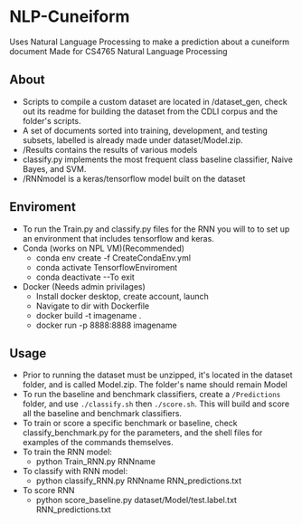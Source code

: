 # NLP-Cuneiform
Uses Natural Language Processing to make a prediction about a cuneiform document
Made for CS4765 Natural Language Processing

## About

- Scripts to compile a custom dataset are located in /dataset_gen, check out its readme for building
 the dataset from the CDLI corpus and the folder's scripts.
- A set of documents sorted into training, development, and testing subsets, labelled
is already made under dataset/Model.zip.
- /Results contains the results of various models
- classify.py implements the most frequent class baseline classifier, Naive Bayes, and SVM.
- /RNNmodel is a keras/tensorflow model built on the dataset

## Enviroment
 - To run the Train.py and classify.py files for the RNN you will to to set up an environment that includes tensorflow and keras.
 - Conda (works on NPL VM)(Recommended)
    - conda env create -f CreateCondaEnv.yml
    - conda activate TensorflowEnviroment
    - conda deactivate  --To exit
 - Docker (Needs admin privilages)
    - Install docker desktop, create account, launch
    - Navigate to dir with Dockerfile
    - docker build -t imagename .
    - docker run -p 8888:8888 imagename

## Usage
- Prior to running the dataset must be unzipped, it's located in the dataset folder, and is called Model.zip. The folder's name should remain Model
- To run the baseline and benchmark classifiers, create a `/Predictions` folder, and use `./classify.sh` then `./score.sh`. This will build and score all the baseline and benchmark classifiers.
- To train or score a specific benchmark or baseline, check classify_benchmark.py for the parameters,
 and the shell files for examples of the commands themselves.
- To train the RNN model:
    - python Train_RNN.py RNNname
- To classify with RNN model:
    - python classify_RNN.py RNNname RNN_predictions.txt
- To score RNN
    - python score_baseline.py dataset/Model/test.label.txt RNN_predictions.txt
